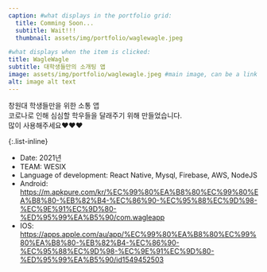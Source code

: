 ```yaml
---
caption: #what displays in the portfolio grid:
  title: Comming Soon...
  subtitle: Wait!!!
  thumbnail: assets/img/portfolio/waglewagle.jpeg

#what displays when the item is clicked:
title: WagleWagle
subtitle: 대학생들만의 소개팅 앱
image: assets/img/portfolio/waglewagle.jpeg #main image, can be a link or a file in assets/img/portfolio
alt: image alt text
---
```


창원대 학생들만을 위한 소통 앱  
코로나로 인해 심심할 학우들을 달래주기 위해 만들었습니다.  
많이 사용해주세요❤️❤️❤️

{:.list-inline}

- Date: 2021년
- TEAM: WESIX
- Language of development: React Native, Mysql, Firebase, AWS, NodeJS
- Android: https://m.apkpure.com/kr/%EC%99%80%EA%B8%80%EC%99%80%EA%B8%80-%EB%82%B4-%EC%86%90-%EC%95%88%EC%9D%98-%EC%9E%91%EC%9D%80-%ED%95%99%EA%B5%90/com.wagleapp
- IOS: https://apps.apple.com/au/app/%EC%99%80%EA%B8%80%EC%99%80%EA%B8%80-%EB%82%B4-%EC%86%90-%EC%95%88%EC%9D%98-%EC%9E%91%EC%9D%80-%ED%95%99%EA%B5%90/id1549452503